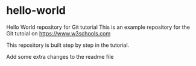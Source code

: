 # hello-world
Hello World repository for Git tutorial
This is an example repository for the Git tutoial on https://www.w3schools.com

This repository is built step by step in the tutorial.

Add some extra changes to the readme file 
